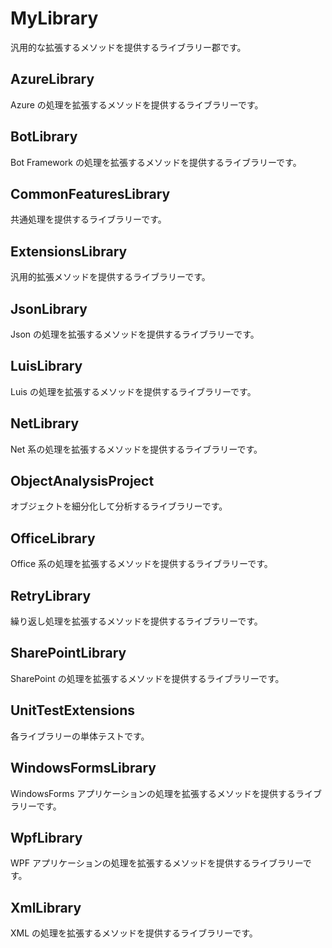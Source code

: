 # MyLibrary

汎用的な拡張するメソッドを提供するライブラリー郡です。

## AzureLibrary
Azure の処理を拡張するメソッドを提供するライブラリーです。

## BotLibrary
Bot Framework の処理を拡張するメソッドを提供するライブラリーです。

## CommonFeaturesLibrary
共通処理を提供するライブラリーです。

## ExtensionsLibrary
汎用的拡張メソッドを提供するライブラリーです。

## JsonLibrary
Json の処理を拡張するメソッドを提供するライブラリーです。

## LuisLibrary
Luis の処理を拡張するメソッドを提供するライブラリーです。

## NetLibrary
Net 系の処理を拡張するメソッドを提供するライブラリーです。

## ObjectAnalysisProject
オブジェクトを細分化して分析するライブラリーです。

## OfficeLibrary
Office 系の処理を拡張するメソッドを提供するライブラリーです。

## RetryLibrary
繰り返し処理を拡張するメソッドを提供するライブラリーです。

## SharePointLibrary
SharePoint の処理を拡張するメソッドを提供するライブラリーです。

## UnitTestExtensions
各ライブラリーの単体テストです。

## WindowsFormsLibrary
WindowsForms アプリケーションの処理を拡張するメソッドを提供するライブラリーです。

## WpfLibrary
WPF アプリケーションの処理を拡張するメソッドを提供するライブラリーです。

## XmlLibrary
XML の処理を拡張するメソッドを提供するライブラリーです。

